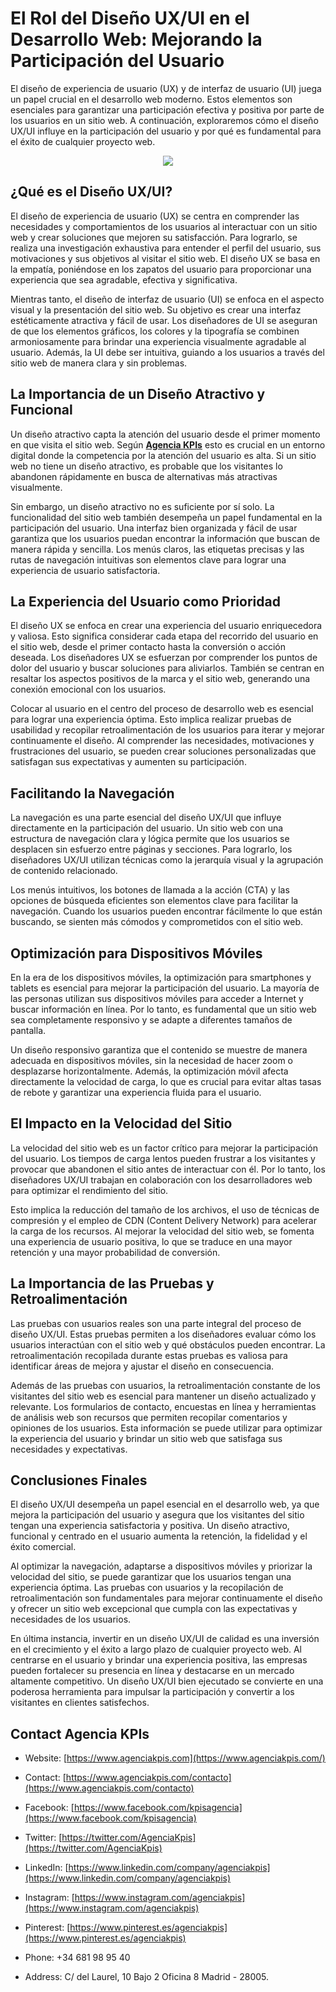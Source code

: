 # El Rol del Diseño UX/UI en el Desarrollo Web: Mejorando la Participación del Usuario

El diseño de experiencia de usuario (UX) y de interfaz de usuario (UI) juega un papel crucial en el desarrollo web moderno. Estos elementos son esenciales para garantizar una participación efectiva y positiva por parte de los usuarios en un sitio web. A continuación, exploraremos cómo el diseño UX/UI influye en la participación del usuario y por qué es fundamental para el éxito de cualquier proyecto web.

<p align="center"><img src="https://blogger.googleusercontent.com/img/b/R29vZ2xl/AVvXsEhRGnaLQQMbUbLEhdhXngrhDQfvsTr8yWtb16mhYF2sc4xe_gLQxavPQJSqTnVqfJf6fqOJAmO0sfrY7JMJMclYW8U2AWyC0gJ6Cc0Xgb6pyynLVtCh4T7sCGKojTyL45BQMQ8SPO37RCe-OvP95ok7lLWZ7O1lCwq0mk-JYcr1oX480-3YbCdsAy1BpVhf/s1600/Untitled%20design%20%281%29.png"/></p>

## ¿Qué es el Diseño UX/UI?

El diseño de experiencia de usuario (UX) se centra en comprender las necesidades y comportamientos de los usuarios al interactuar con un sitio web y crear soluciones que mejoren su satisfacción. Para lograrlo, se realiza una investigación exhaustiva para entender el perfil del usuario, sus motivaciones y sus objetivos al visitar el sitio web. El diseño UX se basa en la empatía, poniéndose en los zapatos del usuario para proporcionar una experiencia que sea agradable, efectiva y significativa.


Mientras tanto, el diseño de interfaz de usuario (UI) se enfoca en el aspecto visual y la presentación del sitio web. Su objetivo es crear una interfaz estéticamente atractiva y fácil de usar. Los diseñadores de UI se aseguran de que los elementos gráficos, los colores y la tipografía se combinen armoniosamente para brindar una experiencia visualmente agradable al usuario. Además, la UI debe ser intuitiva, guiando a los usuarios a través del sitio web de manera clara y sin problemas.


## La Importancia de un Diseño Atractivo y Funcional

Un diseño atractivo capta la atención del usuario desde el primer momento en que visita el sitio web. Según [**Agencia KPIs**](https://www.agenciakpis.com/) esto es crucial en un entorno digital donde la competencia por la atención del usuario es alta. Si un sitio web no tiene un diseño atractivo, es probable que los visitantes lo abandonen rápidamente en busca de alternativas más atractivas visualmente.

Sin embargo, un diseño atractivo no es suficiente por sí solo. La funcionalidad del sitio web también desempeña un papel fundamental en la participación del usuario. Una interfaz bien organizada y fácil de usar garantiza que los usuarios puedan encontrar la información que buscan de manera rápida y sencilla. Los menús claros, las etiquetas precisas y las rutas de navegación intuitivas son elementos clave para lograr una experiencia de usuario satisfactoria.


## La Experiencia del Usuario como Prioridad

El diseño UX se enfoca en crear una experiencia del usuario enriquecedora y valiosa. Esto significa considerar cada etapa del recorrido del usuario en el sitio web, desde el primer contacto hasta la conversión o acción deseada. Los diseñadores UX se esfuerzan por comprender los puntos de dolor del usuario y buscar soluciones para aliviarlos. También se centran en resaltar los aspectos positivos de la marca y el sitio web, generando una conexión emocional con los usuarios.

Colocar al usuario en el centro del proceso de desarrollo web es esencial para lograr una experiencia óptima. Esto implica realizar pruebas de usabilidad y recopilar retroalimentación de los usuarios para iterar y mejorar continuamente el diseño. Al comprender las necesidades, motivaciones y frustraciones del usuario, se pueden crear soluciones personalizadas que satisfagan sus expectativas y aumenten su participación.


## Facilitando la Navegación

La navegación es una parte esencial del diseño UX/UI que influye directamente en la participación del usuario. Un sitio web con una estructura de navegación clara y lógica permite que los usuarios se desplacen sin esfuerzo entre páginas y secciones. Para lograrlo, los diseñadores UX/UI utilizan técnicas como la jerarquía visual y la agrupación de contenido relacionado.

Los menús intuitivos, los botones de llamada a la acción (CTA) y las opciones de búsqueda eficientes son elementos clave para facilitar la navegación. Cuando los usuarios pueden encontrar fácilmente lo que están buscando, se sienten más cómodos y comprometidos con el sitio web.


## Optimización para Dispositivos Móviles

En la era de los dispositivos móviles, la optimización para smartphones y tablets es esencial para mejorar la participación del usuario. La mayoría de las personas utilizan sus dispositivos móviles para acceder a Internet y buscar información en línea. Por lo tanto, es fundamental que un sitio web sea completamente responsivo y se adapte a diferentes tamaños de pantalla.

Un diseño responsivo garantiza que el contenido se muestre de manera adecuada en dispositivos móviles, sin la necesidad de hacer zoom o desplazarse horizontalmente. Además, la optimización móvil afecta directamente la velocidad de carga, lo que es crucial para evitar altas tasas de rebote y garantizar una experiencia fluida para el usuario.


## El Impacto en la Velocidad del Sitio

La velocidad del sitio web es un factor crítico para mejorar la participación del usuario. Los tiempos de carga lentos pueden frustrar a los visitantes y provocar que abandonen el sitio antes de interactuar con él. Por lo tanto, los diseñadores UX/UI trabajan en colaboración con los desarrolladores web para optimizar el rendimiento del sitio.

Esto implica la reducción del tamaño de los archivos, el uso de técnicas de compresión y el empleo de CDN (Content Delivery Network) para acelerar la carga de los recursos. Al mejorar la velocidad del sitio web, se fomenta una experiencia de usuario positiva, lo que se traduce en una mayor retención y una mayor probabilidad de conversión.


## La Importancia de las Pruebas y Retroalimentación

Las pruebas con usuarios reales son una parte integral del proceso de diseño UX/UI. Estas pruebas permiten a los diseñadores evaluar cómo los usuarios interactúan con el sitio web y qué obstáculos pueden encontrar. La retroalimentación recopilada durante estas pruebas es valiosa para identificar áreas de mejora y ajustar el diseño en consecuencia.

Además de las pruebas con usuarios, la retroalimentación constante de los visitantes del sitio web es esencial para mantener un diseño actualizado y relevante. Los formularios de contacto, encuestas en línea y herramientas de análisis web son recursos que permiten recopilar comentarios y opiniones de los usuarios. Esta información se puede utilizar para optimizar la experiencia del usuario y brindar un sitio web que satisfaga sus necesidades y expectativas.


## Conclusiones Finales

El diseño UX/UI desempeña un papel esencial en el desarrollo web, ya que mejora la participación del usuario y asegura que los visitantes del sitio tengan una experiencia satisfactoria y positiva. Un diseño atractivo, funcional y centrado en el usuario aumenta la retención, la fidelidad y el éxito comercial.

Al optimizar la navegación, adaptarse a dispositivos móviles y priorizar la velocidad del sitio, se puede garantizar que los usuarios tengan una experiencia óptima. Las pruebas con usuarios y la recopilación de retroalimentación son fundamentales para mejorar continuamente el diseño y ofrecer un sitio web excepcional que cumpla con las expectativas y necesidades de los usuarios.

En última instancia, invertir en un diseño UX/UI de calidad es una inversión en el crecimiento y el éxito a largo plazo de cualquier proyecto web. Al centrarse en el usuario y brindar una experiencia positiva, las empresas pueden fortalecer su presencia en línea y destacarse en un mercado altamente competitivo. Un diseño UX/UI bien ejecutado se convierte en una poderosa herramienta para impulsar la participación y convertir a los visitantes en clientes satisfechos.


## Contact Agencia KPIs

-   Website:  [https://www.agenciakpis.com](https://www.agenciakpis.com/)
    
-   Contact:  [https://www.agenciakpis.com/contacto](https://www.agenciakpis.com/contacto)
    
-   Facebook:  [https://www.facebook.com/kpisagencia](https://www.facebook.com/kpisagencia)
    
-   Twitter:  [https://twitter.com/AgenciaKpis](https://twitter.com/AgenciaKpis)
    
-   LinkedIn:  [https://www.linkedin.com/company/agenciakpis](https://www.linkedin.com/company/agenciakpis)
    
-   Instagram:  [https://www.instagram.com/agenciakpis](https://www.instagram.com/agenciakpis)
    
-   Pinterest:  [https://www.pinterest.es/agenciakpis](https://www.pinterest.es/agenciakpis)
    
-   Phone: +34 681 98 95 40
    
-   Address: C/ del Laurel, 10 Bajo 2 Oficina 8 Madrid - 28005.
